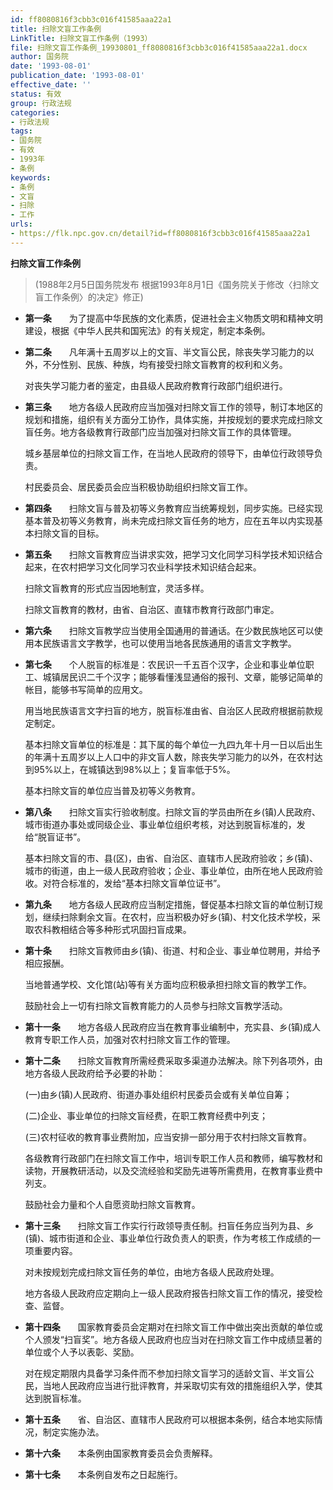 ```yaml
---
id: ff8080816f3cbb3c016f41585aaa22a1
title: 扫除文盲工作条例
LinkTitle: 扫除文盲工作条例（1993）
file: 扫除文盲工作条例_19930801_ff8080816f3cbb3c016f41585aaa22a1.docx
author: 国务院
date: '1993-08-01'
publication_date: '1993-08-01'
effective_date: ''
status: 有效
group: 行政法规
categories:
- 行政法规
tags:
- 国务院
- 有效
- 1993年
- 条例
keywords:
- 条例
- 文盲
- 扫除
- 工作
urls:
- https://flk.npc.gov.cn/detail?id=ff8080816f3cbb3c016f41585aaa22a1
---
```


**扫除文盲工作条例**

> (1988年2月5日国务院发布 根据1993年8月1日《国务院关于修改〈扫除文盲工作条例〉的决定》修正)

- **第一条**　　为了提高中华民族的文化素质，促进社会主义物质文明和精神文明建设，根据《中华人民共和国宪法》的有关规定，制定本条例。

- **第二条**　　凡年满十五周岁以上的文盲、半文盲公民，除丧失学习能力的以外，不分性别、民族、种族，均有接受扫除文盲教育的权利和义务。

  对丧失学习能力者的鉴定，由县级人民政府教育行政部门组织进行。

- **第三条**　　地方各级人民政府应当加强对扫除文盲工作的领导，制订本地区的规划和措施，组织有关方面分工协作，具体实施，并按规划的要求完成扫除文盲任务。地方各级教育行政部门应当加强对扫除文盲工作的具体管理。

  城乡基层单位的扫除文盲工作，在当地人民政府的领导下，由单位行政领导负责。

  村民委员会、居民委员会应当积极协助组织扫除文盲工作。

- **第四条**　　扫除文盲与普及初等义务教育应当统筹规划，同步实施。已经实现基本普及初等义务教育，尚未完成扫除文盲任务的地方，应在五年以内实现基本扫除文盲的目标。

- **第五条**　　扫除文盲教育应当讲求实效，把学习文化同学习科学技术知识结合起来，在农村把学习文化同学习农业科学技术知识结合起来。

  扫除文盲教育的形式应当因地制宜，灵活多样。

  扫除文盲教育的教材，由省、自治区、直辖市教育行政部门审定。

- **第六条**　　扫除文盲教学应当使用全国通用的普通话。在少数民族地区可以使用本民族语言文字教学，也可以使用当地各民族通用的语言文字教学。

- **第七条**　　个人脱盲的标准是：农民识一千五百个汉字，企业和事业单位职工、城镇居民识二千个汉字；能够看懂浅显通俗的报刊、文章，能够记简单的帐目，能够书写简单的应用文。

  用当地民族语言文字扫盲的地方，脱盲标准由省、自治区人民政府根据前款规定制定。

  基本扫除文盲单位的标准是：其下属的每个单位一九四九年十月一日以后出生的年满十五周岁以上人口中的非文盲人数，除丧失学习能力的以外，在农村达到95%以上，在城镇达到98%以上；复盲率低于5%。

  基本扫除文盲的单位应当普及初等义务教育。

- **第八条**　　扫除文盲实行验收制度。扫除文盲的学员由所在乡(镇)人民政府、城市街道办事处或同级企业、事业单位组织考核，对达到脱盲标准的，发给“脱盲证书”。

  基本扫除文盲的市、县(区)，由省、自治区、直辖市人民政府验收；乡(镇)、城市的街道，由上一级人民政府验收；企业、事业单位，由所在地人民政府验收。对符合标准的，发给“基本扫除文盲单位证书”。

- **第九条**　　地方各级人民政府应当制定措施，督促基本扫除文盲的单位制订规划，继续扫除剩余文盲。在农村，应当积极办好乡(镇)、村文化技术学校，采取农科教相结合等多种形式巩固扫盲成果。

- **第十条**　　扫除文盲教师由乡(镇)、街道、村和企业、事业单位聘用，并给予相应报酬。

  当地普通学校、文化馆(站)等有关方面均应积极承担扫除文盲的教学工作。

  鼓励社会上一切有扫除文盲教育能力的人员参与扫除文盲教学活动。

- **第十一条**　　地方各级人民政府应当在教育事业编制中，充实县、乡(镇)成人教育专职工作人员，加强对农村扫除文盲工作的管理。

- **第十二条**　　扫除文盲教育所需经费采取多渠道办法解决。除下列各项外，由地方各级人民政府给予必要的补助：

  (一)由乡(镇)人民政府、街道办事处组织村民委员会或有关单位自筹；

  (二)企业、事业单位的扫除文盲经费，在职工教育经费中列支；

  (三)农村征收的教育事业费附加，应当安排一部分用于农村扫除文盲教育。

  各级教育行政部门在扫除文盲工作中，培训专职工作人员和教师，编写教材和读物，开展教研活动，以及交流经验和奖励先进等所需费用，在教育事业费中列支。

  鼓励社会力量和个人自愿资助扫除文盲教育。

- **第十三条**　　扫除文盲工作实行行政领导责任制。扫盲任务应当列为县、乡(镇)、城市街道和企业、事业单位行政负责人的职责，作为考核工作成绩的一项重要内容。

  对未按规划完成扫除文盲任务的单位，由地方各级人民政府处理。

  地方各级人民政府应定期向上一级人民政府报告扫除文盲工作的情况，接受检查、监督。

- **第十四条**　　国家教育委员会定期对在扫除文盲工作中做出突出贡献的单位或个人颁发“扫盲奖”。地方各级人民政府也应当对在扫除文盲工作中成绩显著的单位或个人予以表彰、奖励。

  对在规定期限内具备学习条件而不参加扫除文盲学习的适龄文盲、半文盲公民，当地人民政府应当进行批评教育，并采取切实有效的措施组织入学，使其达到脱盲标准。

- **第十五条**　　省、自治区、直辖市人民政府可以根据本条例，结合本地实际情况，制定实施办法。

- **第十六条**　　本条例由国家教育委员会负责解释。

- **第十七条**　　本条例自发布之日起施行。
